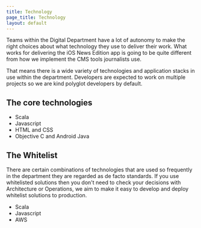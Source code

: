 ```yaml
---
title: Technology
page_title: Technology
layout: default
---
```


Teams within the Digital Department have a lot of autonomy to make the right choices about what technology they use to deliver their work. What works for delivering the iOS News Edition app is going to be quite different from how we implement the CMS tools journalists use.

That means there is a wide variety of technologies and application stacks in use within the department. Developers are expected to work on multiple projects so we are kind polyglot developers by default.

## The core technologies

* Scala
* Javascript
* HTML and CSS
* Objective C and Android Java

## The Whitelist

There are certain combinations of technologies that are used so frequently in the department they are regarded as de facto standards. If you use whitelisted solutions then you don't need to check your decisions with Architecture or Operations, we aim to make it easy to develop and deploy whitelist solutions to production.

* Scala
* Javascript
* AWS